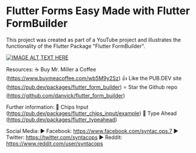 # Flutter Forms Easy Made with Flutter FormBuilder

This project was created as part of a YouTube project and illustrates the functionality of the Flutter Package "Flutter FormBuilder".

[![IMAGE ALT TEXT HERE](https://img.youtube.com/vi/7FBELQq808M/0.jpg)](https://www.youtube.com/watch?v=7FBELQq808M)

Resources:
☕ Buy Mr. Miller a Coffee (https://www.buymeacoffee.com/wb5M9y2Sz)
👍 Like the PUB.DEV site (https://pub.dev/packages/flutter_form_builder)
⭐ Star the Github repo (https://github.com/danvick/flutter_form_builder)

Further information:
📗 Chips Input (https://pub.dev/packages/flutter_chips_input/example)
📗 Type Ahead (https://pub.dev/packages/flutter_typeahead)

Social Media:
▶ Facebook: https://www.facebook.com/syntac.ops.7
▶ Twitter: https://twitter.com/syntacops
▶ Reddit: https://www.reddit.com/user/syntacops
